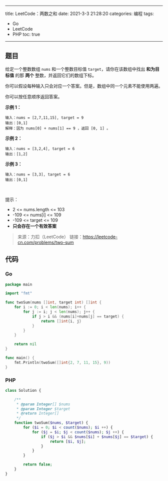 ----
title: LeetCode：两数之和
date: 2021-3-3 21:28:20
categories: 编程
tags: 
- Go
- LeetCode
- PHP
toc: true
----

## 题目

给定一个整数数组 `nums` 和一个整数目标值 `target`，请你在该数组中找出 **和为目标值** 的那 **两个** 整数，并返回它们的数组下标。

你可以假设每种输入只会对应一个答案。但是，数组中同一个元素不能使用两遍。

你可以按任意顺序返回答案。

<!-- more -->

**示例 1：**

```
输入：nums = [2,7,11,15], target = 9
输出：[0,1]
解释：因为 nums[0] + nums[1] == 9 ，返回 [0, 1] 。
```

**示例 2：**

```
输入：nums = [3,2,4], target = 6
输出：[1,2]
```

**示例 3：**

```
输入：nums = [3,3], target = 6
输出：[0,1]
```
 

提示：

- 2 <= nums.length <= 103
- -109 <= nums[i] <= 109
- -109 <= target <= 109
- **只会存在一个有效答案**

> 来源：力扣（LeetCode）
> 链接：https://leetcode-cn.com/problems/two-sum

## 代码

### Go

```go
package main

import "fmt"

func twoSum(nums []int, target int) []int {
	for i := 0; i < len(nums); i++ {
		for j := i; j < len(nums); j++ {
			if j > i && (nums[i]+nums[j] == target) {
				return []int{i, j}
			}
		}
	}

	return nil
}

func main() {
	fmt.Println(twoSum([]int{2, 7, 11, 15}, 9))
}

```

### PHP

```php
class Solution {

    /**
     * @param Integer[] $nums
     * @param Integer $target
     * @return Integer[]
     */
    function twoSum($nums, $target) {
        for ($i = 0; $i < count($nums); $i ++) {
            for ($j = $i; $j < count($nums); $j ++) {
                if ($j > $i && $nums[$i] + $nums[$j] == $target) {
                    return [$i, $j];
                }
            }
        }

        return false;
    }
}
```